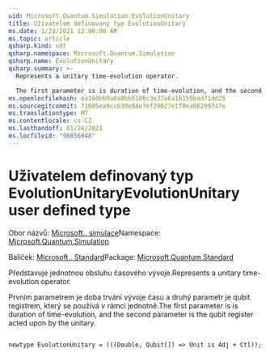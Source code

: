 ```yaml
---
uid: Microsoft.Quantum.Simulation.EvolutionUnitary
title: Uživatelem definovaný typ EvolutionUnitary
ms.date: 1/23/2021 12:00:00 AM
ms.topic: article
qsharp.kind: udt
qsharp.namespace: Microsoft.Quantum.Simulation
qsharp.name: EvolutionUnitary
qsharp.summary: >-
  Represents a unitary time-evolution operator.

  The first parameter is is duration of time-evolution, and the second parameter is the qubit register acted upon by the unitary.
ms.openlocfilehash: ea160bb9a0a8bb5106c3e37a6a16155bad71dd25
ms.sourcegitcommit: 71605ea9cc630e84e7ef29027e1f0ea06299747e
ms.translationtype: MT
ms.contentlocale: cs-CZ
ms.lasthandoff: 01/26/2021
ms.locfileid: "98856048"
---
```

# <a name="evolutionunitary-user-defined-type"></a><span data-ttu-id="3ed56-102">Uživatelem definovaný typ EvolutionUnitary</span><span class="sxs-lookup"><span data-stu-id="3ed56-102">EvolutionUnitary user defined type</span></span>

<span data-ttu-id="3ed56-103">Obor názvů: [Microsoft.. simulace](xref:Microsoft.Quantum.Simulation)</span><span class="sxs-lookup"><span data-stu-id="3ed56-103">Namespace: [Microsoft.Quantum.Simulation](xref:Microsoft.Quantum.Simulation)</span></span>

<span data-ttu-id="3ed56-104">Balíček: [Microsoft.. Standard](https://nuget.org/packages/Microsoft.Quantum.Standard)</span><span class="sxs-lookup"><span data-stu-id="3ed56-104">Package: [Microsoft.Quantum.Standard](https://nuget.org/packages/Microsoft.Quantum.Standard)</span></span>


<span data-ttu-id="3ed56-105">Představuje jednotnou obsluhu časového vývoje.</span><span class="sxs-lookup"><span data-stu-id="3ed56-105">Represents a unitary time-evolution operator.</span></span>

<span data-ttu-id="3ed56-106">Prvním parametrem je doba trvání vývoje času a druhý parametr je qubit registrem, který se používá v rámci jednotně.</span><span class="sxs-lookup"><span data-stu-id="3ed56-106">The first parameter is is duration of time-evolution, and the second parameter is the qubit register acted upon by the unitary.</span></span>

```qsharp

newtype EvolutionUnitary = (((Double, Qubit[]) => Unit is Adj + Ctl));
```

